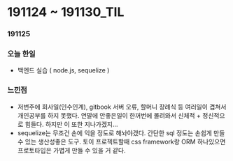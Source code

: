 # 191124 ~ 191130\_TIL

### 191125

### 오늘 한일

* 백엔드 실습 \( node.js, sequelize \)

### 느낀점

* 저번주에 회사일\(인수인계\), gitbook 서버 오류, 할머니 장례식 등 여러일이 겹쳐서 개인공부를 하지 못했다. 연말에 안좋은일이 한꺼번에 몰려와서 신체적 + 정신적으로 힘들다. 하지만 이 또한 지나가겠지...
* sequelize는 무조건 손에 익을 정도로 해놔야겠다. 간단한 sql 정도는 손쉽게 만들수 있는 생산성좋은 도구. 토이 프로젝트할때 css framework랑 ORM 하나있으면 프로토타입은 가볍게 만들 수 있을 거 같다.  



